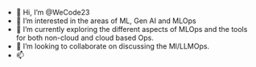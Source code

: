 - 👋 Hi, I’m @WeCode23
- 👀 I’m interested in the areas of ML, Gen AI and MLOps
- 🌱 I’m currently exploring the different aspects of MLOps and the tools for both non-cloud and cloud based Ops.
- 💞️ I’m looking to collaborate on discussing the Ml/LLMOps.
- 📫 <coming soon>

<!---
WeCode23/WeCode23 is a ✨ special ✨ repository because its `README.md` (this file) appears on your GitHub profile.
You can click the Preview link to take a look at your changes.
--->
